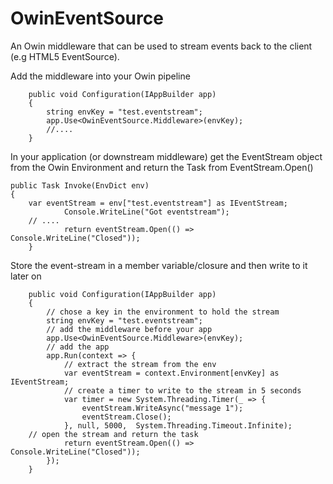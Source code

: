 
OwinEventSource
==============

An Owin middleware that can be used to stream events back to the client (e.g HTML5 EventSource).

Add the middleware into your Owin pipeline
     
        public void Configuration(IAppBuilder app)
        {
            string envKey = "test.eventstream";
            app.Use<OwinEventSource.Middleware>(envKey);
            //....
        }

In your application (or downstream middleware) get the EventStream object from the Owin Environment
and return the Task from EventStream.Open()

	public Task Invoke(EnvDict env)
	{
		var eventStream = env["test.eventstream"] as IEventStream;
                Console.WriteLine("Got eventstream");
		// ....
                return eventStream.Open(() => Console.WriteLine("Closed"));
        }

Store the event-stream in a member variable/closure and then write to it later on

        public void Configuration(IAppBuilder app)
        {
            // chose a key in the environment to hold the stream
            string envKey = "test.eventstream";
            // add the middleware before your app
            app.Use<OwinEventSource.Middleware>(envKey);
            // add the app
            app.Run(context => {
                // extract the stream from the env
                var eventStream = context.Environment[envKey] as IEventStream;
                // create a timer to write to the stream in 5 seconds
                var timer = new System.Threading.Timer(_ => {
                    eventStream.WriteAsync("message 1");
                    eventStream.Close();
                }, null, 5000,  System.Threading.Timeout.Infinite);
		// open the stream and return the task
                return eventStream.Open(() => Console.WriteLine("Closed"));
            });
        }



